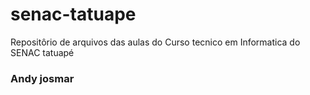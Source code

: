 # senac-tatuape
Repositôrio de arquivos das aulas do Curso tecnico em Informatica do SENAC tatuapé

### Andy josmar 
